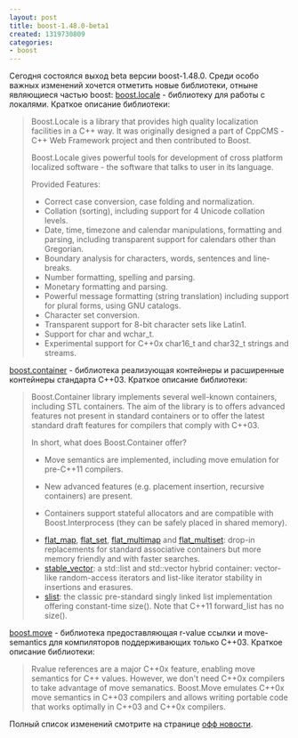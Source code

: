 ```yaml
---
layout: post
title: boost-1.48.0-beta1
created: 1319730809
categories:
- boost
---
```

Сегодня состоялся выход beta версии boost-1.48.0.
Среди особо важных изменений хочется отметить новые библиотеки, отныне являющиеся частью boost:
<a href="http://beta.boost.org/doc/libs/1_48_0_beta1/libs/locale/doc/html/index.html">boost.locale</a> - библиотеку для работы с локалями.
Краткое описание библиотеки:
<blockquote>
Boost.Locale is a library that provides high quality localization facilities in a C++ way. It was originally designed a part of CppCMS - C++ Web Framework project and then contributed to Boost.

Boost.Locale gives powerful tools for development of cross platform localized software - the software that talks to user in its language.

Provided Features:
<ul>
  <li>Correct case conversion, case folding and normalization.</li>
  <li>Collation (sorting), including support for 4 Unicode collation levels.</li>
  <li>Date, time, timezone and calendar manipulations, formatting and parsing, including transparent support for calendars other than Gregorian.</li>
  <li>Boundary analysis for characters, words, sentences and line-breaks.</li>
  <li>Number formatting, spelling and parsing.</li>
  <li>Monetary formatting and parsing.</li>
  <li>Powerful message formatting (string translation) including support for plural forms, using GNU catalogs.</li>
  <li>Character set conversion.</li>
  <li>Transparent support for 8-bit character sets like Latin1.</li>
  <li>Support for char and wchar_t.</li>
  <li>Experimental support for C++0x char16_t and char32_t strings and streams.</li>
</ul>
</blockquote>
<a href="http://beta.boost.org/doc/libs/1_48_0_beta1/doc/html/container.html">boost.container</a> - библиотека реализующая контейнеры и расширенные контейнеры стандарта С++03.
Краткое описание библиотеки:
<blockquote>
Boost.Container library implements several well-known containers, including STL containers. The aim of the library is to offers advanced features not present in standard containers or to offer the latest standard draft features for compilers that comply with C++03.

In short, what does Boost.Container offer?
<ul>
  <li>Move semantics are implemented, including move emulation for pre-C++11 compilers.</li>
</ul>
<ul>
  <li>New advanced features (e.g. placement insertion, recursive containers) are present.</li>
</ul>
<ul>
  <li>Containers support stateful allocators and are compatible with Boost.Interprocess (they can be safely placed in shared memory).</li>
</ul>
<ul>
<li><a href="http://beta.boost.org/doc/libs/1_48_0_beta1/doc/html/boost/container/flat_map.html">flat_map</a>, <a href="http://beta.boost.org/doc/libs/1_48_0_beta1/doc/html/boost/container/flat_set.html">flat_set</a>, <a href="http://beta.boost.org/doc/libs/1_48_0_beta1/doc/html/boost/container/flat_multimap.html">flat_multimap</a> and <a href="http://beta.boost.org/doc/libs/1_48_0_beta1/doc/html/boost/container/flat_multiset.html">flat_multiset</a>: drop-in replacements for standard associative containers but more memory friendly and with faster searches.</li>
<li><a href="http://beta.boost.org/doc/libs/1_48_0_beta1/doc/html/boost/container/stable_vector.html">stable_vector</a>: a std::list and std::vector hybrid container: vector-like random-access iterators and list-like iterator stability in insertions and erasures.</li>
<li><a href="http://beta.boost.org/doc/libs/1_48_0_beta1/doc/html/boost/container/slist.html">slist</a>: the classic pre-standard singly linked list implementation offering constant-time size(). Note that C++11 forward_list has no size().</li>
</ul>
</blockquote>
<a href="http://beta.boost.org/doc/libs/1_48_0_beta1/doc/html/move.html">boost.move</a> - библиотека предоставляющая r-value ссылки и move-semantics для компиляторов поддерживающих только С++03.
Краткое описание библиотеки:
<blockquote>
Rvalue references are a major C++0x feature, enabling move semantics for C++ values. However, we don't need C++0x compilers to take advantage of move semanatics. Boost.Move emulates C++0x move semantics in C++03 compilers and allows writing portable code that works optimally in C++03 and C++0x compilers.
</blockquote>

Полный список изменений смотрите на странице <a href="http://beta.boost.org/users/history/version_1_48_0.html">офф новости</a>.
